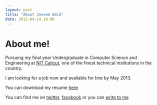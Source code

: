 ```yaml
---
layout: post
title: "About Jaseem Abid"
date: 2012-04-14 18:00
---
```


# About me!

Pursuing my final year Undergraduate in Computer Science and Engineering at [NIT
Calicut](http://nitc.ac.in/), one of the finest technical institutions in the
country.

I am looking for a job now and available for hire by May 2013.

You can download my resume [here](../jaseem.pdf)

You can find me on [twitter](https://www.twitter.com/jaseemabid),
[facebook](https://www.facebook.com/jaseemabid) or you can [write to me](mailto:jaseemabid[AT]gmail.com)
